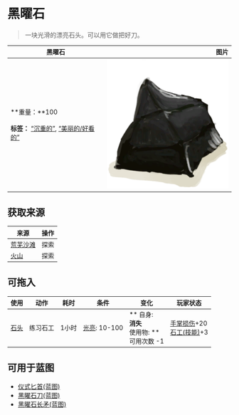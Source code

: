 # 黑曜石  
> 一块光滑的漂亮石头。可以用它做把好刀。  
  
  黑曜石  |   图片   
 ----  |  ----:   
 **重量：**100<br><br>**标签：**	[“沉重的”](tag_Heavy.md), [“美丽的/好看的”](tag_Pretty.md)  |  ![](Sprite/Obsidian.png)   
  
## 获取来源  
来源  |  操作  
----  |  ----  
[荒芜沙滩](DesolateBeach.md)  |  探索  
[火山](Volcano.md)  |  探索  
## 可拖入  
使用  |  动作  |  耗时  |  条件  |  变化  |  玩家状态  
----  |  ----  |  ----  |  ----  |  ----  |  ----  
[石头](Stone.md)  |  练习石工  |  1小时  |  [光亮](Light.md): 10-100  |  ** 自身: **<br>消失<br>** 使用物: **<br>可用次数  -1  |  [手掌损伤](HandDamage.md)+20<br>[石工(技能)](Skill_Knapping.md)+3  
## 可用于蓝图  
- [仪式匕首(蓝图)](Bp_CeremonialDagger.md)  
- [黑曜石刀(蓝图)](Bp_ObsidianKnife.md)  
- [黑曜石长矛(蓝图)](Bp_ObsidianSpear.md)  
  
  
